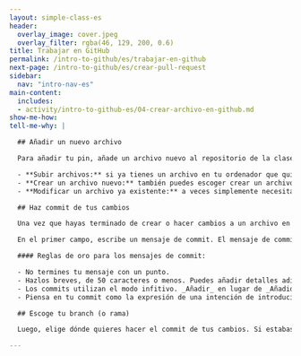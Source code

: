 ```yaml
---
layout: simple-class-es
header:
  overlay_image: cover.jpeg
  overlay_filter: rgba(46, 129, 200, 0.6)
title: Trabajar en GitHub
permalink: /intro-to-github/es/trabajar-en-github
next-page: /intro-to-github/es/crear-pull-request
sidebar:
  nav: "intro-nav-es"
main-content:
  includes:
  - activity/intro-to-github-es/04-crear-archivo-en-github.md
show-me-how:
tell-me-why: |

  ## Añadir un nuevo archivo

  Para añadir tu pin, añade un archivo nuevo al repositorio de la clase. Tienes instrucciones específicas más arriba, pero antes considera algunas de las prácticas formas en las que GitHub te permite añadir archivos a tus proyectos.

  - **Subir archivos:** si ya tienes un archivo en tu ordenador que quieres añadir a tu repositorio, simplemente arrástralo a la ventana del repositorio en GitHub.
  - **Crear un archivo nuevo:** también puedes escoger crear un archivo nuevo en tu repositorio haciendo clic en el botón **Create new file**. Esto abre un editor de archivos basado en web simple. Primero, escribe un nombre de archivo con la extensión apropiada. La extensión indicará a GitHub cómo renderizar tu contenido.
  - **Modificar un archivo ya existente:** a veces simplemente necesitas hacer cambios en un archivo que ya existe. Si es el caso, navega hasta ese archivo utilizando el directorio de archivos en la pestaña Code. Una vez que hayas abierto el archivo, haz clic en el icono del lápiz en la parte superior derecha para abrir el archivo en modo edición.

  ## Haz commit de tus cambios

  Una vez que hayas terminado de crear o hacer cambios a un archivo en GitHub, navega hasta la parte inferior de la página. Ahí, busca la sección **Commit new file**.

  En el primer campo, escribe un mensaje de commit. El mensaje de commit debería explicar brevemente qué cambios estás introduciendo en el archivo.

  #### Reglas de oro para los mensajes de commit:

  - No termines tu mensaje con un punto.
  - Hazlos breves, de 50 caracteres o menos. Puedes añadir detalles adicionales en la ventana de descripción extendida, si hace falta. Esto está justo debajo de la línea de asunto.
  - Los commits utilizan el modo infitivo. _Añadir_ en lugar de _Añadido_. _Combinar_ en vez de _Combinado_.
  - Piensa en tu commit como la expresión de una intención de introducir un cambio.

  ## Escoge tu branch (o rama)

  Luego, elige dónde quieres hacer el commit de tus cambios. Si estabas en tu branch cuando hiciste clic en el botón **Create new file**, GitHub realizará el commit directamente sobre ese branch. Pero, si olvidaste crear un branch nuevo, puedes hacerlo ahora.

---
```

